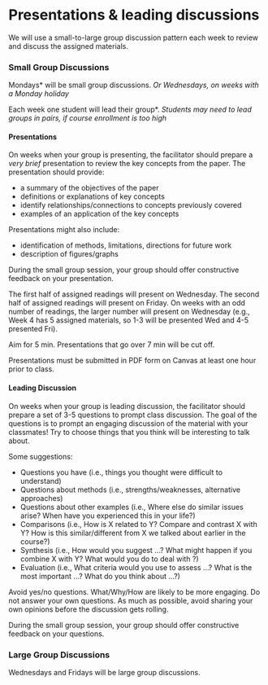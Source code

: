 # Presentations & leading discussions

We will use a small-to-large group discussion pattern each week to review and discuss the assigned materials. 

### Small Group Discussions

Mondays* will be small group discussions. *Or Wednesdays, on weeks with a Monday holiday*

Each week one student will lead their group*. *Students may need to lead groups in pairs, if course enrollment is too high*

#### Presentations

On weeks when your group is presenting, the facilitator should prepare a _very brief_ presentation to review the key concepts from the paper. The presentation should provide:  
- a summary of the objectives of the paper
- definitions or explanations of key concepts
- identify relationships/connections to concepts previously covered
- examples of an application of the key concepts

Presentations might also include:
- identification of methods, limitations, directions for future work
- description of figures/graphs

During the small group session, your group should offer constructive feedback on your presentation.  

The first half of assigned readings will present on Wednesday. The second half of assigned readings will present on Friday. On weeks with an odd number of readings, the larger number will present on Wednesday (e.g., Week 4 has 5 assigned materials, so 1-3 will be presented Wed and 4-5 presented Fri).

Aim for 5 min. Presentations that go over 7 min will be cut off.  

Presentations must be submitted in PDF form on Canvas at least one hour prior to class.  

#### Leading Discussion

On weeks when your group is leading discussion, the facilitator should prepare a set of 3-5 questions to prompt class discussion. The goal of the questions is to prompt an engaging discussion of the material with your classmates! Try to choose things that you think will be interesting to talk about. 

Some suggestions:
- Questions you have (i.e., things you thought were difficult to understand)
- Questions about methods (i.e., strengths/weaknesses, alternative approaches)
- Questions about other examples (i.e., Where else do similar issues arise? When have you experienced this in your life?)
- Comparisons (i.e., How is X related to Y? Compare and contrast X with Y? How is this similar/different from X we talked about earlier in the course?)
- Synthesis (i.e., How would you suggest ...? What might happen if you combine X with Y? What would you do to deal with ?) 
- Evaluation (i.e.,  What criteria would you use to assess ...? What is the most important …? What do you think about ...?)

Avoid yes/no questions. What/Why/How are likely to be more engaging.
Do not answer your own questions. As much as possible, avoid sharing your own opinions before the discussion gets rolling.

During the small group session, your group should offer constructive feedback on your questions. 

### Large Group Discussions

Wednesdays and Fridays will be large group discussions. 


